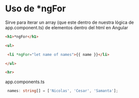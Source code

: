 # Uso de *ngFor

Sirve para iterar un array  (que este dentro de nuestra lógica de app.component.ts) de elementos dentro del html en Angular

```html
<h1>*ngFor</h1>

<ul>

 <li *ngFor="let name of names">{{ name }}</li>

</ul>

<hr>
```

app.components.ts

 ```ts
  names: string[] = ['Nicolas', 'Cesar', 'Samanta'];
```